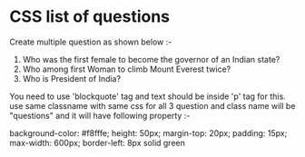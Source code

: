 # CSS list of questions

Create multiple question as shown below :-
 
 1. Who was the first female to become the governor of an Indian state?
 2. Who among first Woman to climb Mount Everest twice?
 3. Who is President of India?
 
 You need to use 'blockquote' tag and text should be inside 'p' tag for this.
 use same classname with same css for all 3 question and class name will be "questions" and it will have following property :-
 
 background-color: #f8fffe;
 height: 50px;
 margin-top: 20px;
 padding: 15px;
 max-width: 600px;
 border-left: 8px solid green
